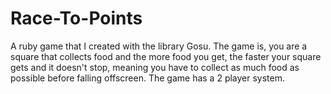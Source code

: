 # Race-To-Points
A ruby game that I created with the library Gosu. The game is, you are a square that collects food and the more food you get, the faster your square gets and it doesn't stop, meaning you have to collect as much food as possible before falling offscreen. The game has a 2 player system.
